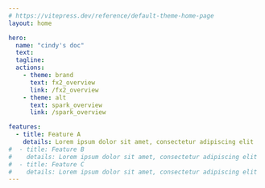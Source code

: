 ```yaml
---
# https://vitepress.dev/reference/default-theme-home-page
layout: home

hero:
  name: "cindy's doc"
  text: 
  tagline: 
  actions:
    - theme: brand
      text: fx2_overview
      link: /fx2_overview
    - theme: alt
      text: spark_overview
      link: /spark_overview

features:
  - title: Feature A
    details: Lorem ipsum dolor sit amet, consectetur adipiscing elit
#  - title: Feature B
#    details: Lorem ipsum dolor sit amet, consectetur adipiscing elit
#  - title: Feature C
#    details: Lorem ipsum dolor sit amet, consectetur adipiscing elit
---
```


